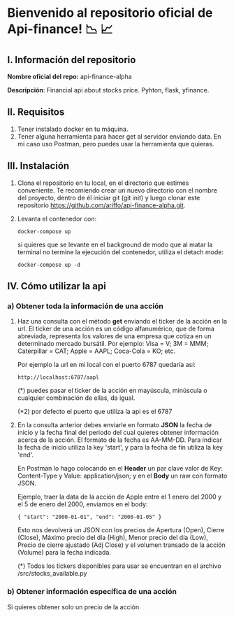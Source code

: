 # Bienvenido al repositorio oficial de Api-finance! :chart_with_downwards_trend: :chart_with_upwards_trend:

## I. Información del repositorio

**Nombre oficial del repo:** api-finance-alpha

**Descripción**: Financial api about stocks price. Pyhton, flask, yfinance.

## II. Requisitos

1. Tener instalado docker en tu máquina.
2. Tener alguna herramienta para hacer get al servidor enviando data. En mi caso uso Postman, pero puedes usar la herramienta que quieras.

## III. Instalación
1. Clona el repositorio en tu local, en el directorio que estimes conveniente. Te recomiendo crear un nuevo directorio con el nombre del proyecto,
dentro de él iniciar git (git init) y luego clonar este repositorio https://github.com/ariffo/api-finance-alpha.git.

2. Levanta el contenedor con: 

      `docker-compose up`
      
      si quieres que se levante en el background de modo que al matar la terminal no termine la ejecución del contenedor, utiliza el detach mode:
      
      `docker-compose up -d`

## IV. Cómo utilizar la api

### a) Obtener toda la información de una acción

1. Haz una consulta con el método **get** enviando el ticker de la acción en la url. El ticker de una acción es un código alfanumérico, que de forma abreviada, representa los valores de una empresa que cotiza en un determinado mercado bursátil. Por ejemplo: Visa = V; 3M = MMM; Caterpillar = CAT; Apple = AAPL; Coca-Cola = KO; etc. 

      Por ejemplo la url en mi local con el puerto 6787 quedaría así:

      `http://localhost:6787/aapl`

      (*) puedes pasar el ticker de la acción en mayúscula, minúscula o cualquier combinación de ellas, da igual.
      
      (*2) por defecto el puerto que utiliza la api es el 6787
      
2. En la consulta anterior debes enviarle en formato **JSON** la fecha de inicio y la fecha final del periodo del cual quieres obtener información acerca de la acción. El formato de la fecha es AA-MM-DD. Para indicar la fecha de inicio utiliza la key 'start', y para la fecha de fin utiliza la key 'end'. 

      En Postman lo hago colocando en el **Header** un par clave valor de Key: Content-Type y Value: application/json; y en el **Body** un raw con formato JSON.

      Ejemplo, traer la data de la acción de Apple entre el 1 enero del 2000 y el 5 de enero del 2000, enviamos en el body:
      
      `{
            "start": "2000-01-01",
            "end": "2000-01-05"
       }`
       
      Esto nos devolverá un JSON con los precios de Apertura (Open), Cierre (Close), Máximo precio del día (High), Menor precio del día (Low), Precio de cierre ajustado (Adj Close) y el volumen transado de la acción (Volume) para la fecha indicada.
      
      (*) Todos los tickers disponibles para usar se encuentran en el archivo /src/stocks_available.py
      

### b) Obtener información específica de una acción

Si quieres obtener solo un precio de la acción
